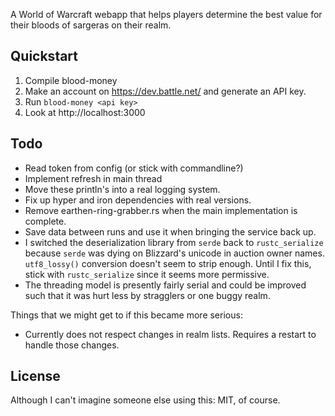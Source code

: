 A World of Warcraft webapp that helps players determine the best value for their bloods of sargeras on their realm.

Quickstart
----------
  1. Compile blood-money
  2. Make an account on https://dev.battle.net/ and generate an
     API key.
  3. Run `blood-money <api key>`
  4. Look at http://localhost:3000

Todo
----
  - Read token from config (or stick with commandline?)
  - Implement refresh in main thread
  - Move these println's into a real logging system.
  - Fix up hyper and iron dependencies with real versions.
  - Remove earthen-ring-grabber.rs when the main
    implementation is complete.
  - Save data between runs and use it when bringing the service
    back up.
  - I switched the deserialization library from `serde` back to
    `rustc_serialize` because `serde` was dying on Blizzard's
    unicode in auction owner names. `utf8_lossy()` conversion
    doesn't seem to strip enough. Until I fix this, stick with
    `rustc_serialize` since it seems more permissive.
  - The threading model is presently fairly serial and could be
    improved such that it was hurt less by stragglers or one
    buggy realm.

Things that we might get to if this became more serious:
  - Currently does not respect changes in realm lists.
    Requires a restart to handle those changes.

License
-------
Although I can't imagine someone else using this: MIT, of course.
